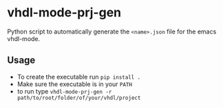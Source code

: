 # vhdl-mode-prj-gen

Python script to automatically generate the `<name>.json` file for the emacs vhdl-mode.

Usage
-----

* To create the executable run `pip install .`
* Make sure the executable is in your `PATH`
* to run type `vhdl-mode-prj-gen -r path/to/root/folder/of/your/vhdl/project`
